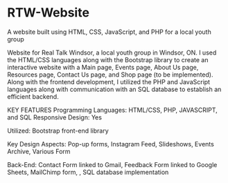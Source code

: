 # RTW-Website
A website built using HTML, CSS, JavaScript, and PHP for a local youth group

Website for Real Talk Windsor, a local youth group in Windsor, ON. I used the HTML/CSS languages along with the Bootstrap library to create an interactive website with a Main page, Events page, About Us page, Resources page, Contact Us page, and Shop page (to be implemented). Along with the frontend development, I utilized the PHP and JavaScript languages along with communication with an SQL database to establish an efficient backend. 

KEY FEATURES
Programming Languages: HTML/CSS, PHP, JAVASCRIPT, and SQL
Responsive Design: Yes

Utilized: Bootstrap front-end library 

Key Design Aspects: Pop-up forms, Instagram Feed, Slideshows, Events Archive, Various Form

Back-End: Contact Form linked to Gmail, Feedback Form linked to Google Sheets, MailChimp form, , SQL database implementation
